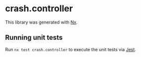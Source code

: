 # crash.controller

This library was generated with [Nx](https://nx.dev).

## Running unit tests

Run `nx test crash.controller` to execute the unit tests via [Jest](https://jestjs.io).
